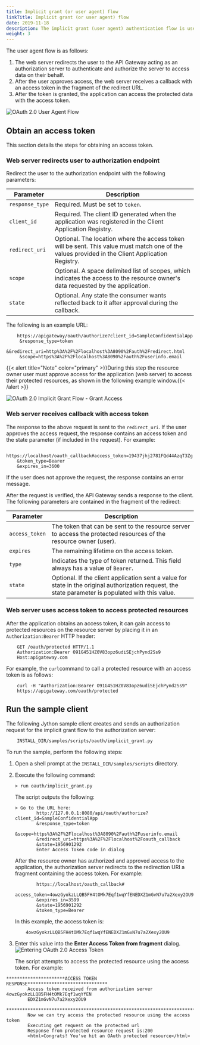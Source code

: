 ```yaml
---
title: Implicit grant (or user agent) flow
linkTitle: Implicit grant (or user agent) flow
date: 2019-11-18
description: The implicit grant (user agent) authentication flow is used by client applications (consumers) residing on the user's device. This can be implemented in a browser using a scripting language such as JavaScript, or from a mobile device, or a desktop application. These consumers cannot keep the client secret confidential (application password or private key). 
weight: 3
---
```


The user agent flow is as follows:

1. The web server redirects the user to the API Gateway acting as an authorization server to authenticate and authorize the server to access data on their behalf.
2. After the user approves access, the web server receives a callback with an access token in the fragment of the redirect URL.
3. After the token is granted, the application can access the protected data with the access token.

![OAuth 2.0 User Agent Flow](/Images/OAuth/APIgw_Oauth_implicit_grant_flow.png)

## Obtain an access token

This section details the steps for obtaining an access token.

### Web server redirects user to authorization endpoint

Redirect the user to the authorization endpoint with the following parameters:

| Parameter       | Description                                                                                                                                      |
|-----------------|--------------------------------------------------------------------------------------------------------------------------------------------------|
| `response_type` | Required. Must be set to `token`.                                                                                                                |
| `client_id`     | Required. The client ID generated when the application was registered in the Client Application Registry.                                        |
| `redirect_uri`  | Optional. The location where the access token will be sent. This value must match one of the values provided in the Client Application Registry. |
| `scope`         | Optional. A space delimited list of scopes, which indicates the access to the resource owner's data requested by the application.                |
| `state`         | Optional. Any state the consumer wants reflected back to it after approval during the callback.                                                  |

The following is an example URL:

``` {space="preserve"}
    https://apigateway/oauth/authorize?client_id=SampleConfidentialApp
     &response_type=token
     &&redirect_uri=http%3A%2F%2Flocalhost%3A8090%2Fauth%2Fredirect.html
     &scope=https%3A%2F%2Flocalhost%3A8090%2Fauth%2Fuserinfo.email
```

{{< alert title="Note" color="primary" >}}During this step the resource owner user must approve access for the application (web server) to access their protected resources, as shown in the following example window.{{< /alert >}}

![OAuth 2.0 Implicit Grant Flow - Grant Access](/Images/OAuth/oauth_flow_allow_access.png)

### Web server receives callback with access token

The response to the above request is sent to the `redirect_uri`. If the user approves the access request, the response contains an access token and the state parameter (if included in the request). For example:

``` {space="preserve"}
    https://localhost/oauth_callback#access_token=19437jhj2781FQd44AzqT3Zg
    &token_type=Bearer
    &expires_in=3600
```

If the user does not approve the request, the response contains an error message.

After the request is verified, the API Gateway sends a response to the client. The following parameters are contained in the fragment of the redirect:

| Parameter      | Description                                                                                                                                         |
|----------------|-----------------------------------------------------------------------------------------------------------------------------------------------------|
| `access_token` | The token that can be sent to the resource server to access the protected resources of the resource owner (user).                                   |
| `expires`      | The remaining lifetime on the access token.                                                                                                         |
| `type`         | Indicates the type of token returned. This field always has a value of `Bearer`.                                                                    |
| `state`        | Optional. If the client application sent a value for state in the original authorization request, the state parameter is populated with this value. |

### Web server uses access token to access protected resources

After the application obtains an access token, it can gain access to protected resources on the resource server by placing it in an `Authorization:Bearer`
HTTP header:

``` {space="preserve"}
    GET /oauth/protected HTTP/1.1
    Authorization:Bearer O91G451HZ0V83opz6udiSEjchPynd2Ss9
    Host:apigateway.com
```

For example, the `curl`command to call a protected resource with an access token is as follows:

``` {space="preserve"}
    curl -H "Authorization:Bearer O91G451HZ0V83opz6udiSEjchPynd2Ss9" 
    https://apigateway.com/oauth/protected
```

## Run the sample client

The following Jython sample client creates and sends an authorization request for the implicit grant flow to the authorization server:

``` {space="preserve"}
    INSTALL_DIR/samples/scripts/oauth/implicit_grant.py
```

To run the sample, perform the following steps:

1. Open a shell prompt at the `INSTALL_DIR/samples/scripts` directory.
2. Execute the following command:

    ``` {space="preserve"}
    > run oauth/implicit_grant.py
    ```

    The script outputs the following:

    ``` {space="preserve"}
    > Go to the URL here:
            http://127.0.0.1:8080/api/oauth/authorize?client_id=SampleConfidentialApp
            &response_type=token
            &scope=https%3A%2F%2Flocalhost%3A8090%2Fauth%2Fuserinfo.email
            &redirect_uri=https%3A%2F%2Flocalhost%2Foauth_callback
            &state=1956901292
            Enter Access Token code in dialog
    ```

    After the resource owner has authorized and approved access to the application, the authorization server redirects to the redirection URI a fragment containing the access token. For example:

    ``` {space="preserve"}
            https://localhost/oauth_callback#
            access_token=4owzGyokzLLQB5FH4tOMk7Eqf1wqYfENEDXZ1mGvN7u7a2Xexy2OU9
            &expires_in=3599
            &state=1956901292
            &token_type=Bearer
    ```

    In this example, the access token is:

    ``` {space="preserve"}
        4owzGyokzLLQB5FH4tOMk7Eqf1wqYfENEDXZ1mGvN7u7a2Xexy2OU9
    ```

3. Enter this value into the **Enter Access Token from fragment** dialog.
    ![Entering OAuth 2.0 Access Token](/Images/OAuth/oauth_user_agent_token.png)

    The script attempts to access the protected resource using the access token. For example:

``` {space="preserve"}
**********************ACCESS TOKEN RESPONSE******************************
        Access token received from authorization server 4owzGyokzLLQB5FH4tOMk7Eqf1wqYfEN
        EDXZ1mGvN7u7a2Xexy2OU9
        ******************************************************************************
        Now we can try access the protected resource using the access token
        Executing get request on the protected url
        Response from protected resource request is:200
        <html>Congrats! You've hit an OAuth protected resource</html>
```
